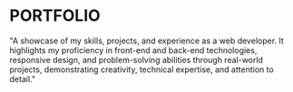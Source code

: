 # PORTFOLIO
"A showcase of my skills, projects, and experience as a web developer. It highlights my proficiency in front-end and back-end technologies, responsive design, and problem-solving abilities through real-world projects, demonstrating creativity, technical expertise, and attention to detail."
